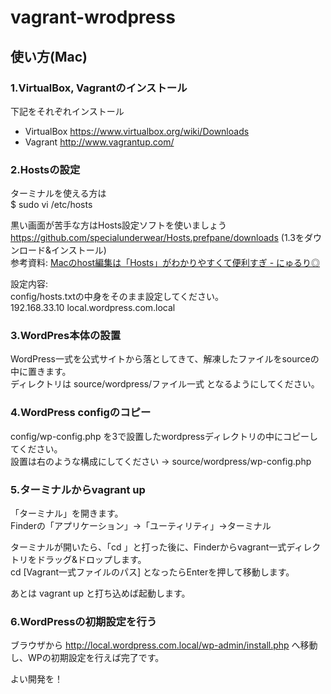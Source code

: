vagrant-wrodpress
=================

## 使い方(Mac)

### 1.VirtualBox, Vagrantのインストール

下記をそれぞれインストール

- VirtualBox <https://www.virtualbox.org/wiki/Downloads>
- Vagrant <http://www.vagrantup.com/>

### 2.Hostsの設定

ターミナルを使える方は  
$ sudo vi /etc/hosts

黒い画面が苦手な方はHosts設定ソフトを使いましょう  
<https://github.com/specialunderwear/Hosts.prefpane/downloads> (1.3をダウンロード&インストール)  
参考資料: [Macのhost編集は「Hosts」がわかりやすくて便利すぎ - にゅるり◎](http://d.hatena.ne.jp/akuyan/20130129/1359444733)

設定内容:  
config/hosts.txtの中身をそのまま設定してください。  
192.168.33.10 local.wordpress.com.local

### 3.WordPres本体の設置

WordPress一式を公式サイトから落としてきて、解凍したファイルをsourceの中に置きます。  
ディレクトリは source/wordpress/ファイル一式 となるようにしてください。

### 4.WordPress configのコピー

config/wp-config.php を3で設置したwordpressディレクトリの中にコピーしてください。  
設置は右のような構成にしてください → source/wordpress/wp-config.php

### 5.ターミナルからvagrant up

「ターミナル」を開きます。  
Finderの「アプリケーション」→「ユーティリティ」→ターミナル

ターミナルが開いたら、「cd 」と打った後に、Finderからvagrant一式ディレクトリをドラッグ&ドロップします。  
cd [Vagrant一式ファイルのパス] となったらEnterを押して移動します。

あとは vagrant up と打ち込めば起動します。

### 6.WordPressの初期設定を行う

ブラウザから <http://local.wordpress.com.local/wp-admin/install.php> へ移動し、WPの初期設定を行えば完了です。

よい開発を！
